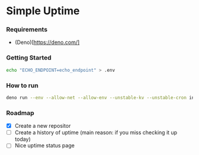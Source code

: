 # Simple Uptime

### Requirements

- (Deno)[https://deno.com/]

### Getting Started

  ```bash
  echo "ECHO_ENDPOINT=echo_endpoint" > .env
  ```

### How to run

```bash
deno run --env --allow-net --allow-env --unstable-kv --unstable-cron index.js
```


### Roadmap

- [x] Create a new repositor
- [ ] Create a history of uptime (main reason: if you miss checking it up today)
- [ ] Nice uptime status page
